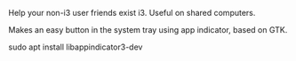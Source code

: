 Help your non-i3 user friends exist i3. Useful on shared computers.

Makes an easy button in the system tray using app indicator, based on GTK.

sudo apt install libappindicator3-dev
